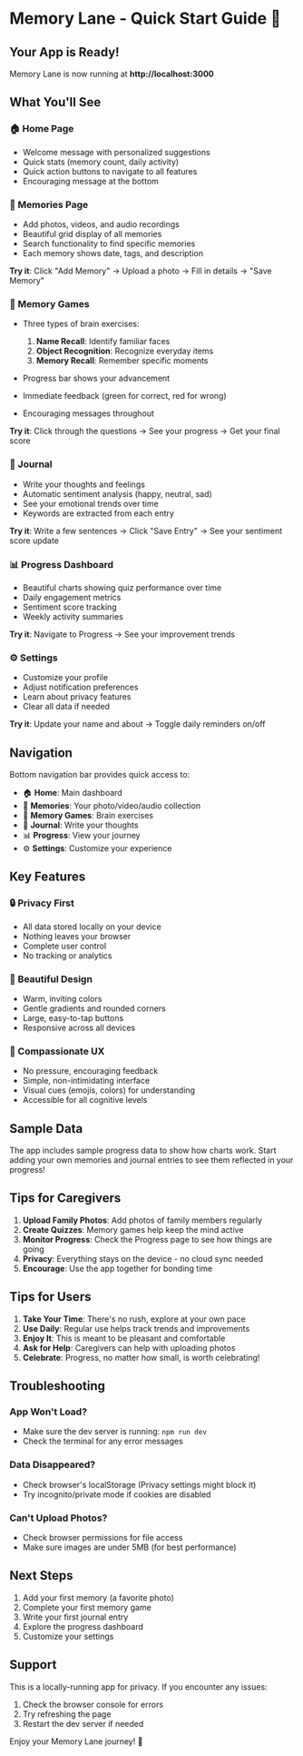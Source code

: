 # Memory Lane - Quick Start Guide 🚀

## Your App is Ready!

Memory Lane is now running at **http://localhost:3000**

## What You'll See

### 🏠 Home Page
- Welcome message with personalized suggestions
- Quick stats (memory count, daily activity)
- Quick action buttons to navigate to all features
- Encouraging message at the bottom

### 📸 Memories Page
- Add photos, videos, and audio recordings
- Beautiful grid display of all memories
- Search functionality to find specific memories
- Each memory shows date, tags, and description

**Try it**: Click "Add Memory" → Upload a photo → Fill in details → "Save Memory"

### 🧠 Memory Games
- Three types of brain exercises:
  1. **Name Recall**: Identify familiar faces
  2. **Object Recognition**: Recognize everyday items
  3. **Memory Recall**: Remember specific moments

- Progress bar shows your advancement
- Immediate feedback (green for correct, red for wrong)
- Encouraging messages throughout

**Try it**: Click through the questions → See your progress → Get your final score

### 📖 Journal
- Write your thoughts and feelings
- Automatic sentiment analysis (happy, neutral, sad)
- See your emotional trends over time
- Keywords are extracted from each entry

**Try it**: Write a few sentences → Click "Save Entry" → See your sentiment score update

### 📊 Progress Dashboard
- Beautiful charts showing quiz performance over time
- Daily engagement metrics
- Sentiment score tracking
- Weekly activity summaries

**Try it**: Navigate to Progress → See your improvement trends

### ⚙️ Settings
- Customize your profile
- Adjust notification preferences
- Learn about privacy features
- Clear all data if needed

**Try it**: Update your name and about → Toggle daily reminders on/off

## Navigation

Bottom navigation bar provides quick access to:
- 🏠 **Home**: Main dashboard
- 📸 **Memories**: Your photo/video/audio collection
- 🧠 **Memory Games**: Brain exercises
- 📖 **Journal**: Write your thoughts
- 📊 **Progress**: View your journey
- ⚙️ **Settings**: Customize your experience

## Key Features

### 🔒 Privacy First
- All data stored locally on your device
- Nothing leaves your browser
- Complete user control
- No tracking or analytics

### 🎨 Beautiful Design
- Warm, inviting colors
- Gentle gradients and rounded corners
- Large, easy-to-tap buttons
- Responsive across all devices

### 💝 Compassionate UX
- No pressure, encouraging feedback
- Simple, non-intimidating interface
- Visual cues (emojis, colors) for understanding
- Accessible for all cognitive levels

## Sample Data

The app includes sample progress data to show how charts work. Start adding your own memories and journal entries to see them reflected in your progress!

## Tips for Caregivers

1. **Upload Family Photos**: Add photos of family members regularly
2. **Create Quizzes**: Memory games help keep the mind active
3. **Monitor Progress**: Check the Progress page to see how things are going
4. **Privacy**: Everything stays on the device - no cloud sync needed
5. **Encourage**: Use the app together for bonding time

## Tips for Users

1. **Take Your Time**: There's no rush, explore at your own pace
2. **Use Daily**: Regular use helps track trends and improvements
3. **Enjoy It**: This is meant to be pleasant and comfortable
4. **Ask for Help**: Caregivers can help with uploading photos
5. **Celebrate**: Progress, no matter how small, is worth celebrating!

## Troubleshooting

### App Won't Load?
- Make sure the dev server is running: `npm run dev`
- Check the terminal for any error messages

### Data Disappeared?
- Check browser's localStorage (Privacy settings might block it)
- Try incognito/private mode if cookies are disabled

### Can't Upload Photos?
- Check browser permissions for file access
- Make sure images are under 5MB (for best performance)

## Next Steps

1. Add your first memory (a favorite photo)
2. Complete your first memory game
3. Write your first journal entry
4. Explore the progress dashboard
5. Customize your settings

## Support

This is a locally-running app for privacy. If you encounter any issues:
1. Check the browser console for errors
2. Try refreshing the page
3. Restart the dev server if needed

Enjoy your Memory Lane journey! 💖

